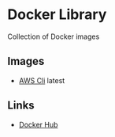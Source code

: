 # Docker Library

Collection of Docker images

## Images

- [AWS Cli](https://hub.docker.com/r/vitalibo/aws-cli-docker/) latest

## Links

- [Docker Hub](https://hub.docker.com/u/vitalibo/)
